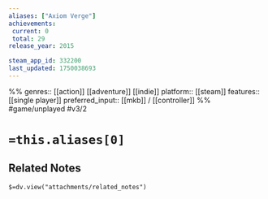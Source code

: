 ```yaml
---
aliases: ["Axiom Verge"]
achievements:
 current: 0
 total: 29
release_year: 2015

steam_app_id: 332200
last_updated: 1750038693
---
```

%%
genres:: [[action]] [[adventure]] [[indie]]
platform:: [[steam]]
features:: [[single player]]
preferred_input:: [[mkb]] / [[controller]]
%%
#game/unplayed
#v3/2

# `=this.aliases[0]`
## Related Notes
`$=dv.view("attachments/related_notes")`